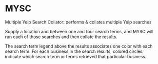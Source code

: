 # MYSC
Multiple Yelp Search Collator: performs &amp; collates multiple Yelp searches

Supply a location and between one and four search terms, and MYSC will run each of those searches and then collate the results.

The search term legend above the results associates one color with each search term. For each business in the search results, colored circles indicate which search term or terms retrieved that particular business.
